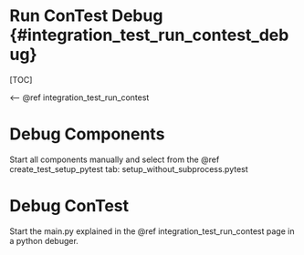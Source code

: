 Run ConTest Debug {#integration_test_run_contest_debug}
==============

[TOC]

<-- @ref integration_test_run_contest

# Debug Components

Start all components manually and select from the @ref create_test_setup_pytest tab: setup_without_subprocess.pytest

# Debug ConTest

Start the main.py explained in the @ref integration_test_run_contest page in a python debuger.